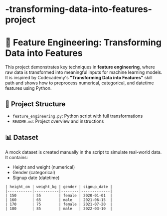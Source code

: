 # -transforming-data-into-features-project

# 🧠 Feature Engineering: Transforming Data into Features

This project demonstrates key techniques in **feature engineering**, where raw data is transformed into meaningful inputs for machine learning models. It is inspired by Codecademy's **"Transforming Data into Features"** skill path and shows how to preprocess numerical, categorical, and datetime features using Python.

## 📂 Project Structure

- `feature_engineering.py`: Python script with full transformations
- `README.md`: Project overview and instructions

## 📊 Dataset

A mock dataset is created manually in the script to simulate real-world data. It contains:
- Height and weight (numerical)
- Gender (categorical)
- Signup date (datetime)

```text
| height_cm | weight_kg | gender | signup_date |
|-----------|-----------|--------|-------------|
| 150       | 55        | female | 2020-01-01  |
| 160       | 65        | male   | 2021-06-15  |
| 170       | 75        | female | 2021-07-20  |
| 180       | 85        | male   | 2022-03-10  |

